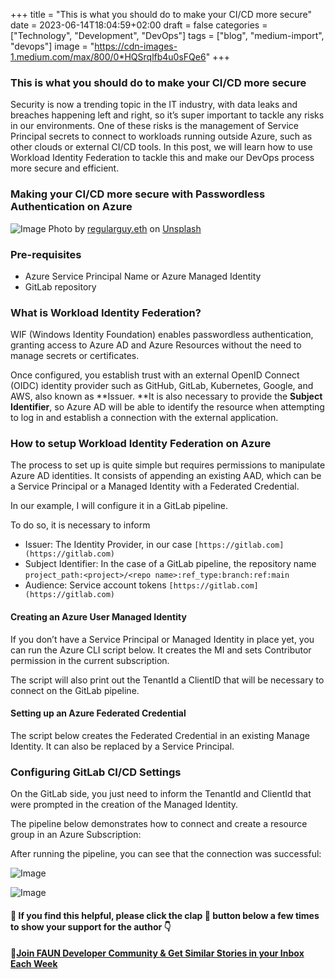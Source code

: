 ﻿+++
title = "This is what you should do to make your CI/CD more secure"
date = 2023-06-14T18:04:59+02:00
draft = false
categories = ["Technology", "Development", "DevOps"]
tags = ["blog", "medium-import", "devops"]
image = "https://cdn-images-1.medium.com/max/800/0*HQSrqlfb4u0sFQe6"
+++

### This is what you should do to make your CI/CD more secure

Security is now a trending topic in the IT industry, with data leaks and breaches happening left and right, so it’s super important to tackle any risks in our environments. One of these risks is the management of Service Principal secrets to connect to workloads running outside Azure, such as other clouds or external CI/CD tools. In this post, we will learn how to use Workload Identity Federation to tackle this and make our DevOps process more secure and efficient.

### Making your CI/CD more secure with Passwordless Authentication on Azure

![Image](https://cdn-images-1.medium.com/max/800/0*HQSrqlfb4u0sFQe6)
Photo by [regularguy.eth](https://unsplash.com/@moneyphotos?utm_source=medium&utm_medium=referral) on [Unsplash](https://unsplash.com?utm_source=medium&utm_medium=referral)

### Pre-requisites

- Azure Service Principal Name or Azure Managed Identity
- GitLab repository

### What is Workload Identity Federation?

WIF (Windows Identity Foundation) enables passwordless authentication, granting access to Azure AD and Azure Resources without the need to manage secrets or certificates.

Once configured, you establish trust with an external OpenID Connect (OIDC) identity provider such as GitHub, GitLab, Kubernetes, Google, and AWS, also known as **Issuer. **It is also necessary to provide the **Subject Identifier**, so Azure AD will be able to identify the resource when attempting to log in and establish a connection with the external application.

### How to setup Workload Identity Federation on Azure

The process to set up is quite simple but requires permissions to manipulate Azure AD identities. It consists of appending an existing AAD, which can be a Service Principal or a Managed Identity with a Federated Credential.

In our example, I will configure it in a GitLab pipeline.

To do so, it is necessary to inform

- Issuer: The Identity Provider, in our case `[https://gitlab.com](https://gitlab.com)`
- Subject Identifier: In the case of a GitLab pipeline, the repository name `project_path:<project>/<repo name>:ref_type:branch:ref:main`
- Audience: Service account tokens `[https://gitlab.com](https://gitlab.com)`

#### Creating an Azure User Managed Identity

If you don’t have a Service Principal or Managed Identity in place yet, you can run the Azure CLI script below. It creates the MI and sets Contributor permission in the current subscription.

The script will also print out the TenantId a ClientID that will be necessary to connect on the GitLab pipeline.

#### Setting up an Azure Federated Credential

The script below creates the Federated Credential in an existing Manage Identity. It can also be replaced by a Service Principal.

### Configuring GitLab CI/CD Settings

On the GitLab side, you just need to inform the TenantId and ClientId that were prompted in the creation of the Managed Identity.

The pipeline below demonstrates how to connect and create a resource group in an Azure Subscription:

After running the pipeline, you can see that the connection was successful:

![Image](/img/this-is-what-you-should-do-to-make-your-cicd-more-secure/1_iwJ-Vzmm0Nti_Ju2R_rykw.png)

![Image](/img/this-is-what-you-should-do-to-make-your-cicd-more-secure/0_NDaQ7lVOrIQVhEGs.png)

#### 👋 If you find this helpful, please click the clap 👏 button below a few times to show your support for the author 👇

#### 🚀[Join FAUN Developer Community & Get Similar Stories in your Inbox Each Week](http://from.faun.to/r/8zxxd)
